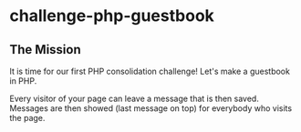 # challenge-php-guestbook

## The Mission

It is time for our first PHP consolidation challenge!
Let's make a guestbook in PHP.

Every visitor of your page can leave a message that is then saved. Messages are then showed (last message on top) for everybody who visits the page.
